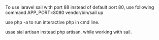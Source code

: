 To use laravel sail with port 88 instead of default port 80, use following command
APP_PORT=8080 vendor/bin/sail up

use php -a to run interactive php in cmd line.

usae sial artisan instead php artisan, while working with sail.